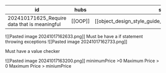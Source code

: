 
| id                                           | hubs    | source                                                    |
| -------------------------------------------- | ------- | --------------------------------------------------------- |
| 202410171625_Require data that is meaningful | [[OOP]] | [[object_design_style_guide_matthias_noback.pdf#page=90]] |
![[Pasted image 20241017162633.png]]
Must be have a if statement throwing exceptions
![[Pasted image 20241017162733.png]]

Must have a value checker

![[Pasted image 20241017163200.png]]
minimumPrice >0 
Maximum Price > 0
Maximum Price > miniumPrice